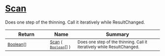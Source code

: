 # [Scan](./HSCPThinningStep-100664158.md)

Does one step of the thinning. Call it iteratively while ResultChanged.

| Return | Name | Summary | 
| --- | --- | --- | 
| <sub>[Boolean](https://docs.microsoft.com/en-us/dotnet/api/System.Boolean)[]</sub><img width=200/>| <sub>[Scan](./HSCPThinningStep-100664158.md) ( [`Boolean`](https://docs.microsoft.com/en-us/dotnet/api/System.Boolean)[] )</sub>| <sub>Does one step of the thinning. Call it iteratively while ResultChanged.</sub><img width=200/>| <br>



